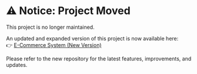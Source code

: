 # ⚠️ Notice: Project Moved

This project is no longer maintained.

An updated and expanded version of this project is now available here:  
👉 [E-Commerce System (New Version)](https://github.com/HabibaAhmedAttia/E-Commerce-System)

Please refer to the new repository for the latest features, improvements, and updates.
